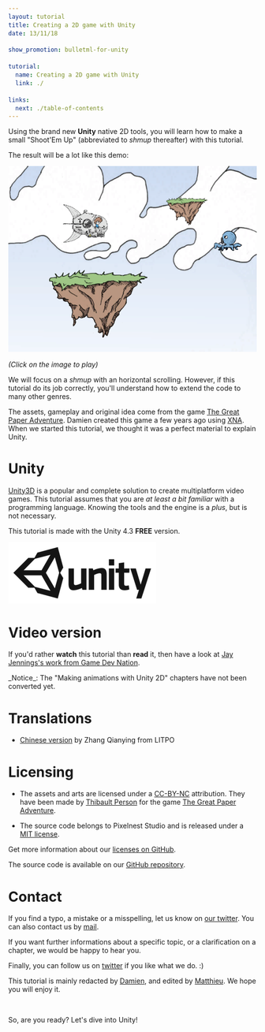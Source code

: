 ```yaml
---
layout: tutorial
title: Creating a 2D game with Unity
date: 13/11/18

show_promotion: bulletml-for-unity

tutorial:
  name: Creating a 2D game with Unity
  link: ./

links:
  next: ./table-of-contents
---
```


Using the brand new **Unity** native 2D tools, you will learn how to make a small "Shoot'Em Up" (abbreviated to _shmup_ thereafter) with this tutorial.

The result will be a lot like this demo:

[ ![Tutorial result][result] ][demo_link]

_(Click on the image to play)_

We will focus on a _shmup_ with an horizontal scrolling. However, if this tutorial do its job correctly, you'll understand how to extend the code to many other genres.

The assets, gameplay and original idea come from the game [The Great Paper Adventure][tgpa_link]. Damien created this game a few years ago using [XNA][xna_link]. When we started this tutorial, we thought it was a perfect material to explain Unity.

# Unity

[Unity3D][unity_link] is a popular and complete solution to create multiplatform video games. This tutorial assumes that you are _at least a bit familiar_ with a programming language. Knowing the tools and the engine is a _plus_, but is not necessary.

This tutorial is made with the Unity 4.3 **FREE** version.

[ ![Unity][unity_logo_url] ][unity_download_link]

# Video version

If you'd rather **watch** this tutorial than **read** it, then have a look at [Jay Jennings's work from Game Dev Nation](http://gamedevnation.com/creating-a-2d-game-with-unity/).

<md-note>
_Notice_: The "Making animations with Unity 2D" chapters have not been converted yet.
</md-note>

# Translations

- [Chinese version](http://www.litpo.com/category/%E6%98%93%E5%AD%A6%E7%9A%84%E6%95%99%E7%A8%8B/) by Zhang Qianying from LITPO

# Licensing

- The assets and arts are licensed under a [CC-BY-NC][cc_license_link] attribution. They have been made by [Thibault Person][tp_twitter_link] for the game [The Great Paper Adventure][tgpa_link].

- The source code belongs to Pixelnest Studio and is released under a [MIT license][mit_license_link].

Get more information about our [licenses on GitHub][github_license_link].

The source code is available on our [GitHub repository][github_repo_link].

# Contact

If you find a typo, a mistake or a misspelling, let us know on [our twitter][pxn_twitter_link]. You can also contact us by [mail][pxn_mailto].

If you want further informations about a specific topic, or a clarification on a chapter, we would be happy to hear you.

Finally, you can follow us on [twitter][pxn_twitter_link] if you like what we do. :)

This tutorial is mainly redacted by [Damien][dam_twitter_link], and edited by [Matthieu][mog_twitter_link]. We hope you will enjoy it.

<br />

So, are you ready? Let's dive into Unity!


[unity_logo_url]: ./-img/unity.png
[result]: ./-img/result.png

[demo_link]: ./-demo/demo.html "Play the demo"

[pxn_mailto]: mailto:site@pixelnest.io "Pixelnest Mail"

[unity_link]: http://unity3d.com/ "Unity3D"
[xna_link]: http://en.wikipedia.org/wiki/Microsoft_XNA "Microsoft XNA"
[tgpa_link]: http://www.thegreatpaperadventure.com "The Great Paper Adventure"
[tp_twitter_link]: http://twitter.com/mrlapinou "Thibault Person Twitter"
[pxn_twitter_link]: http://twitter.com/pixelnest "Pixelnest Studio Twitter"
[dam_twitter_link]: http://twitter.com/valryon "Damien Mayance Twitter"
[mog_twitter_link]: http://twitter.com/solarsailer "Matthieu Oger Twitter"
[unity_download_link]: http://unity3d.com/unity/download "Download Unity 4.3"
[cc_license_link]: http://creativecommons.org/licenses/by-nc/2.0/fr/ "CC-BY-NC"
[mit_license_link]: http://choosealicense.com/licenses/mit/ "MIT license"
[github_repo_link]: https://github.com/pixelnest/tutorial-2d-game-unity/ "Repository"
[github_license_link]: https://github.com/pixelnest/tutorial-2d-game-unity/blob/master/LICENSE.md "Repository license"
